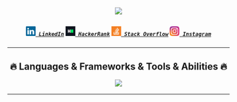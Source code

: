 <h1 align="center">
  <a href="https://git.io/typing-svg">
    <img src="https://readme-typing-svg.herokuapp.com/?lines=Hello,+There!+👋;I+am+Peter+Baikov....;Nice+to+meet+you!&center=true&size=30">
  </a>
</h1>

<h5 align="center">
  <code><a href="https://www.linkedin.com/in/samuel-baikov-249a70291/" title="LinkedIn Profile"><img width="22" src="images/linkedin.svg"> LinkedIn</a></code>
  <code><a href="https://www.hackerrank.com/profile/burtman_samuel26" title="HackerRank Profile"><img width="22" src="images/hackerrank.png"> HackerRank</a></code>
  <code><a href="https://stackoverflow.com/users/22305460/petr" title="Stack Overflow Profile"><img width="22" src="images/stackoverflow.svg"> Stack Overflow</a></code>
  <code><a href="https://www.instagram.com/white._.baron/" title="Instagram Profile"><img width="22" src="images/instagram.svg"> Instagram</a></code>
</h5>


<hr>
<h2 align="center">🔥 Languages & Frameworks & Tools & Abilities 🔥</h2>
<p align="center">
  <a href="https://skillicons.dev">
    <img src="https://skillicons.dev/icons?i=git,js,ts,react,css,html,vim,npm,ps,vscode,powershell,nodejs,redux,pr,linux" />
  </a>
</p>
<hr>




